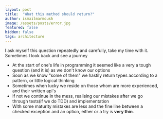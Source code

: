 ```yaml
---
layout: post
title:  "What this method should return?"
author: ismailmarmoush
image: /assets/posts/error.jpg
featured: false
hidden: false
tags: architecture
---
```


I ask myself this question repeatedly and carefully, take my time with it. Sometimes I look back and see a journey 
* At the start of one's life in programming it seemed like a very a tough question (and it is) as we don't know our options 
* Soon as we know "some of them" we hastily return types according to a pattern, or little logical thinking
* Sometimes when lucky we reside on those whom are more experienced, and their written api's 
* If not we continue in the mess, realising our mistakes after we go through tests(if we do TDD) and implementation
* With some maturity mistakes are less and the fine line between a checked exception and an option, either or a try is **very thin**.
